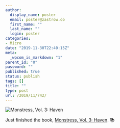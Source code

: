 ```yaml
---
author:
  display_name: poster
  email: poster@zastrow.co
  first_name: ""
  last_name: ""
  login: poster
categories:
- Micro
date: "2019-11-30T22:40:15Z"
meta:
  _wpcom_is_markdown: "1"
parent_id: "0"
password: ""
published: true
status: publish
tags: []
title: ""
type: post
url: /2019/11/742/
---
```

<p><img src="https://i.gr-assets.com/images/S/compressed.photo.goodreads.com/books/1531356957l/37491890._SY475_.jpg" alt="Monstress, Vol. 3: Haven" /></p>

<p>Just finished the book, <a href="https://www.goodreads.com/review/show/2622411041?utm_medium=api&amp;utm_source=rss">Monstress, Vol. 3: Haven</a>. 📚</p>